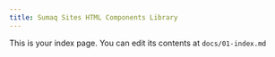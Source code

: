 ```yaml
---
title: Sumaq Sites HTML Components Library
---
```


This is your index page. You can edit its contents at `docs/01-index.md`
